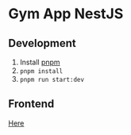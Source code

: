 # Gym App NestJS

## Development

1. Install [pnpm](https://pnpm.io/)
2. `pnpm install`
3. `pnpm run start:dev`

## Frontend

[Here](https://github.com/alessandroamella/gym_app_flutter/)

